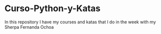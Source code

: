 # Curso-Python-y-Katas
In this repository I have my courses and katas that I do in the week with my Sherpa Fernanda Ochoa
